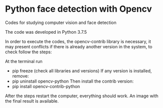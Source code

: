 # Python face detection with Opencv

Codes for studying computer vision and face detection

The code was developed in Python 3.7.5

In order to execute the codes, the opencv-contrib library is necessary, it may present conflicts if there is already another version in the system, to check follow the steps:

At the terminal run
- pip freeze (check all libraries and versions)
If any version is installed, remove:
- pip uninstall opencv-python
Then install the contrib version:
- pip install opencv-contrib-python

After the steps restart the computer, everything should work. An image with the final result is available.
